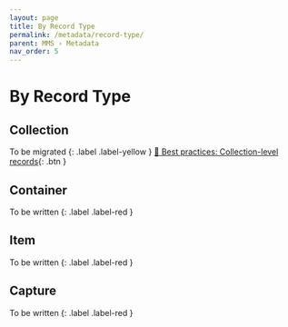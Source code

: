 ```yaml
---
layout: page
title: By Record Type
permalink: /metadata/record-type/
parent: MMS › Metadata
nav_order: 5
---
```


# By Record Type

## Collection
To be migrated
{: .label .label-yellow }
[📄 Best practices: Collection-level records](https://docs.google.com/document/d/1Y4WQy6Y_Jr2wEHbRNuOT09NSNVPx4K0T0EirEu4o0aM/edit){: .btn }

## Container
To be written
{: .label .label-red }

## Item
To be written
{: .label .label-red }

## Capture
To be written
{: .label .label-red }